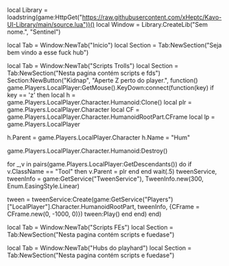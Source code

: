 local Library = loadstring(game:HttpGet("https://raw.githubusercontent.com/xHeptc/Kavo-UI-Library/main/source.lua"))()
local Window = Library.CreateLib("Sem nome.", "Sentinel")

local Tab = Window:NewTab("Inicio")
local Section = Tab:NewSection("Seja bem vindo a esse fuck hub")

local Tab = Window:NewTab("Scripts Trolls")
local Section = Tab:NewSection("Nesta pagina contém scripts e fds")
Section:NewButton("Kidnap", "Aperte Z perto do player.", function()
    game.Players.LocalPlayer:GetMouse().KeyDown:connect(function(key)
if key == 'z' then
local h = game.Players.LocalPlayer.Character.Humanoid:Clone()
local plr = game.Players.LocalPlayer.Character
local CF = game.Players.LocalPlayer.Character.HumanoidRootPart.CFrame
local lp = game.Players.LocalPlayer

h.Parent = game.Players.LocalPlayer.Character
h.Name = "Hum"

game.Players.LocalPlayer.Character.Humanoid:Destroy()

for _,v in pairs(game.Players.LocalPlayer:GetDescendants()) do
    if v.ClassName == "Tool" then
        v.Parent = plr
    end
end
wait(.5)
tweenService, tweenInfo = game:GetService("TweenService"), TweenInfo.new(300, Enum.EasingStyle.Linear)

tween = tweenService:Create(game:GetService("Players")["LocalPlayer"].Character.HumanoidRootPart, tweenInfo, {CFrame = CFrame.new(0, -1000, 0)})
tween:Play()
end
end)
end)

local Tab = Window:NewTab("Scripts FEs")
local Section = Tab:NewSection("Nesta pagina contém scripts e fuedase")

local Tab = Window:NewTab("Hubs do playhard")
local Section = Tab:NewSection("Nesta pagina contém scripts e fuedase")
